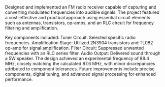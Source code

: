 Designed and implemented an FM radio receiver capable of capturing and converting modulated frequencies into audible signals. The project featured a cost-effective and practical approach using essential circuit elements such as antennas, transistors, op-amps, and an RLC circuit for frequency filtering and amplification. 

Key components included:
Tuner Circuit: Selected specific radio frequencies.
Amplification Stage: Utilized 2N3904 transistors and TL082 op-amp for signal amplification.
Filter Circuit: Suppressed unwanted frequencies with an RLC series filter.
Audio Output: Delivered sound through a 5W speaker.
The design achieved an experimental frequency of 88.4 MHz, closely matching the calculated 87.6 MHz, with minor discrepancies attributed to component tolerances. Future improvements include precise components, digital tuning, and advanced signal processing for enhanced performance.
